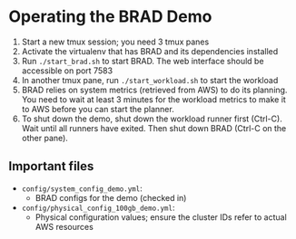 # Operating the BRAD Demo

1. Start a new tmux session; you need 3 tmux panes
2. Activate the virtualenv that has BRAD and its dependencies installed
3. Run `./start_brad.sh` to start BRAD. The web interface should be accessible on port 7583
4. In another tmux pane, run `./start_workload.sh` to start the workload
5. BRAD relies on system metrics (retrieved from AWS) to do its planning. You
   need to wait at least 3 minutes for the workload metrics to make it to AWS
   before you can start the planner.
6. To shut down the demo, shut down the workload runner first (Ctrl-C). Wait
   until all runners have exited. Then shut down BRAD (Ctrl-C on the other pane).

## Important files

- `config/system_config_demo.yml`:
  - BRAD configs for the demo (checked in)
- `config/physical_config_100gb_demo.yml`:
  - Physical configuration values; ensure the cluster IDs refer to actual AWS resources
